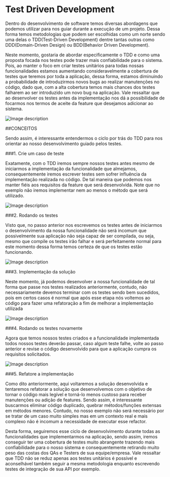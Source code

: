 # Test Driven Development

Dentro do desenvolvimento de software temos diversas abordagens que podemos utilizar para nos guiar durante a execução de um projeto. Dessa forma temos metodologias que podem ser escolhidas como um norte sendo uma delas o TDD(Test-Driven Development) dentre tantas outras como DDD(Domain-Driven Design) ou BDD(Behavior Driven Development).

Neste momento, gostaria de abordar especificamente o TDD e como uma proposta focada nos testes pode trazer mais confiabilidade para o sistema. Pois, ao manter o foco em criar testes unitários para todas nossas funcionalidades estamos aumentando consideravelmente a cobertura de testes que teremos por toda a aplicação, dessa forma, estamos diminuindo a probabilidade de introduzirmos novos bugs ao realizar manutenções no código, dado que, com a alta cobertura temos mais chances dos testes falharem ao ser introduzido um novo bug na aplicação. Vale ressaltar que ao desenvolver os testes antes da implementação nos dá a possibilidade de focarmos nos termos de aceite da feature que desejamos adicionar ao sistema.

![Image description](https://dev-to-uploads.s3.amazonaws.com/uploads/articles/bdkmq0t2fqijm8v3o5yu.jpeg)

##CONCEITOS

Sendo assim, é interessante entendermos o ciclo por trás do TDD para nos orientar ao nosso desenvolvimento guiado pelos testes.

###1. Crie um caso de teste

Exatamente, com o TDD iremos sempre nossos testes antes mesmo de iniciarmos a implementação da funcionalidade que almejamos, consequentemente iremos escrever testes sem sofrer influência da implementação realizada no código. De tal maneira que podemos nos manter fiéis aos requisitos da feature que será desenvolvida. Note que no exemplo não iremos implementar nem ao menos o método que será utilizado.

![Image description](https://dev-to-uploads.s3.amazonaws.com/uploads/articles/j808uqo576jnudhuyrtt.png)

###2. Rodando os testes

Visto que, no passo anterior nos escrevemos os testes antes de iniciarmos o desenvolvimento da nossa funcionalidade não será incomum que possivelmente sua aplicação não seja capaz de ser compilada, ou seja, mesmo que compile os testes irão falhar e será perfeitamente normal para este momento dessa forma temos certeza de que os testes estão funcionando.

![Image description](https://dev-to-uploads.s3.amazonaws.com/uploads/articles/1wnv4mtb02y8tzfgknaa.gif)

###3. Implementação da solução

Neste momento, já podemos desenvolver a nossa funcionalidade de tal forma que passe nos testes realizados anteriormente, contudo, não necessariamente devemos terminar com os testes sendo bem sucedidos, pois em certos casos é normal que após esse etapa nós voltemos ao código para fazer uma refatoração a fim de melhorar a implementação utilizada

![Image description](https://dev-to-uploads.s3.amazonaws.com/uploads/articles/042cv47nbd21c1ps7skv.png)

###4. Rodando os testes novamente

Agora que temos nossos testes criados e a funcionalidade implementada todos nossos testes deverão passar, caso algum teste falhe, volte ao passo anterior e revise o código desenvolvido para que a aplicação cumpra os requisitos solicitados.

![Image description](https://dev-to-uploads.s3.amazonaws.com/uploads/articles/17djqjxqa5ufqot6cz3r.gif)

###5. Refatore a implementação

Como dito anteriormente, aqui voltaremos a solução desenvolvida e tentaremos refatorar a solução que desenvolvemos com o objetivo de tornar o código mais legível e torná-lo menos custoso para receber manutenções ou adição de features. Sendo assim, é interessante buscarmos eliminar código duplicado, quebrar métodos/funções extensas em métodos menores. Contudo, no nosso exemplo não será necessário por se tratar de um caso muito simples mas em um contexto real e mais complexo não é incomum a necessidade de executar esse refactor.

Desta forma, seguiremos esse ciclo de desenvolvimento durante todas as funcionalidades que implementarmos na aplicação, sendo assim, iremos conseguir ter uma cobertura de testes muito abrangente trazendo mais confiabilidade para o nosso sistema e consequentemente retirando muito peso das costas dos QAs e Testers de sua equipe/empresa. Vale ressaltar que TDD não se reduz apenas aos testes unitários é possível e aconselhável também seguir a mesma metodologia enquanto escrevendo testes de integração de sua API por exemplo.

